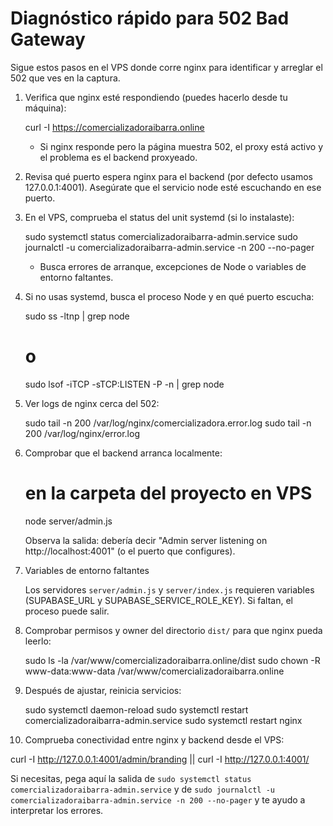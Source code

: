 # Diagnóstico rápido para 502 Bad Gateway

Sigue estos pasos en el VPS donde corre nginx para identificar y arreglar el 502 que ves en la captura.

1) Verifica que nginx esté respondiendo (puedes hacerlo desde tu máquina):

   curl -I https://comercializadoraibarra.online

   - Si nginx responde pero la página muestra 502, el proxy está activo y el problema es el backend proxyeado.

2) Revisa qué puerto espera nginx para el backend (por defecto usamos 127.0.0.1:4001). Asegúrate que el servicio node esté escuchando en ese puerto.

3) En el VPS, comprueba el status del unit systemd (si lo instalaste):

   sudo systemctl status comercializadoraibarra-admin.service
   sudo journalctl -u comercializadoraibarra-admin.service -n 200 --no-pager

   - Busca errores de arranque, excepciones de Node o variables de entorno faltantes.

4) Si no usas systemd, busca el proceso Node y en qué puerto escucha:

   sudo ss -ltnp | grep node
   # o
   sudo lsof -iTCP -sTCP:LISTEN -P -n | grep node

5) Ver logs de nginx cerca del 502:

   sudo tail -n 200 /var/log/nginx/comercializadora.error.log
   sudo tail -n 200 /var/log/nginx/error.log

6) Comprobar que el backend arranca localmente:

   # en la carpeta del proyecto en VPS
   node server/admin.js

   Observa la salida: debería decir "Admin server listening on http://localhost:4001" (o el puerto que configures).

7) Variables de entorno faltantes

   Los servidores `server/admin.js` y `server/index.js` requieren variables (SUPABASE_URL y SUPABASE_SERVICE_ROLE_KEY). Si faltan, el proceso puede salir.

8) Comprobar permisos y owner del directorio `dist/` para que nginx pueda leerlo:

   sudo ls -la /var/www/comercializadoraibarra.online/dist
   sudo chown -R www-data:www-data /var/www/comercializadoraibarra.online

9) Después de ajustar, reinicia servicios:

   sudo systemctl daemon-reload
   sudo systemctl restart comercializadoraibarra-admin.service
   sudo systemctl restart nginx

10) Comprueba conectividad entre nginx y backend desde el VPS:

   curl -I http://127.0.0.1:4001/admin/branding || curl -I http://127.0.0.1:4001/

Si necesitas, pega aquí la salida de `sudo systemctl status comercializadoraibarra-admin.service` y de `sudo journalctl -u comercializadoraibarra-admin.service -n 200 --no-pager` y te ayudo a interpretar los errores.
